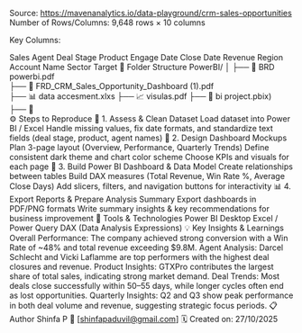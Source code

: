 Source: https://mavenanalytics.io/data-playground/crm-sales-opportunities 
Number of Rows/Columns: 9,648 rows × 10 columns

Key Columns:

Sales Agent
Deal Stage
Product
Engage Date
Close Date
Revenue
Region
Account Name
Sector
Target
🧱 Folder Structure
PowerBI/
│
├── 📄 BRD powerbi.pdf         
├── 📄 FRD_CRM_Sales_Opportunity_Dashboard (1).pdf               
├── 📊  data accesment.xlxs
├── 📈 visulas.pdf 
├── 🧮 bi project.pbix)  
├── 📑  
⚙️ Steps to Reproduce
🧹 1. Assess & Clean Dataset
Load dataset into Power BI / Excel
Handle missing values, fix date formats, and standardize text fields (deal stage, product, agent names)
🎨 2. Design Dashboard Mockups
Plan 3-page layout (Overview, Performance, Quarterly Trends)
Define consistent dark theme and chart color scheme
Choose KPIs and visuals for each page
🧮 3. Build Power BI Dashboard & Data Model
Create relationships between tables
Build DAX measures (Total Revenue, Win Rate %, Average Close Days)
Add slicers, filters, and navigation buttons for interactivity
📊 4. Export Reports & Prepare Analysis Summary
Export dashboards in PDF/PNG formats
Write summary insights & key recommendations for business improvement
🧠 Tools & Technologies
Power BI Desktop
Excel / Power Query
DAX (Data Analysis Expressions)
💡 Key Insights & Learnings
Overall Performance: The company achieved strong conversion with a Win Rate of ~48% and total revenue exceeding $9.8M.
Agent Analysis: Darcel Schlecht and Vicki Laflamme are top performers with the highest deal closures and revenue.
Product Insights: GTXPro contributes the largest share of total sales, indicating strong market demand.
Deal Trends: Most deals close successfully within 50–55 days, while longer cycles often end as lost opportunities.
Quarterly Insights: Q2 and Q3 show peak performance in both deal volume and revenue, suggesting strategic focus periods.
📋 Author
Shinfa P 📧 [shinfapaduvil@gmail.com] 🗓️ Created on: 27/10/2025
